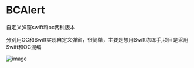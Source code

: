 # BCAlert
自定义弹窗swift和oc两种版本


分别用OC和Swift实现自定义弹窗，很简单，主要是想用Swift练练手,项目是采用Swift和OC混编

![image](https://github.com/Nglszs/BCAlert/IMG_0842.PNG)
